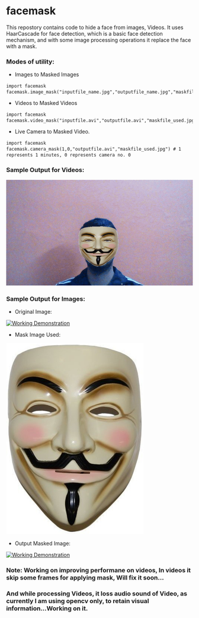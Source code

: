 # facemask
This repostory contains code to hide a face from images, Videos. It uses HaarCascade for face detection, which is a basic face detection mechanism, and with some image processing operations it replace the face with a mask.

### Modes of utility:
- Images to Masked Images
```
import facemask
facemask.image_mask("inputfile_name.jpg","outputfile_name.jpg","maskfile_used.jpg")
```
- Videos to Masked Videos
```
import facemask
facemask.video_mask("inputfile.avi","outputfile.avi","maskfile_used.jpg")
```
- Live Camera to Masked Video.
```
import facemask
facemask.camera_mask(1,0,"outputfile.avi","maskfile_used.jpg") # 1 represents 1 minutes, 0 represents camera no. 0
```
### Sample Output for Videos: 
[![Working Demonstration](https://github.com/mr-ravin/Face-Anonymizer/blob/master/camvid.gif)](https://youtu.be/S0JjZsSSq6w)



### Sample Output for Images:
- Original Image:

[![Working Demonstration](https://github.com/mr-ravin/Face-Anonymizer/blob/master/original.jpg)](https://github.com/mr-ravin/facemask/blob/master/original.jpg)

- Mask Image Used:

[![Working Demonstration](https://github.com/mr-ravin/Face-Anonymizer/blob/master/mask.jpg)](https://github.com/mr-ravin/facemask/blob/master/mask.jpg)

- Output Masked Image:

[![Working Demonstration](https://github.com/mr-ravin/Face-Anonymizer/blob/master/maskedoutput.jpg)](https://github.com/mr-ravin/facemask/blob/master/maskedoutput.jpg)

### Note: Working on improving performane on videos, In videos it skip some frames for applying mask, Will fix it soon...
### And while processing Videos, it loss audio sound of Video, as currently I am using opencv only, to retain visual information...Working on it.
